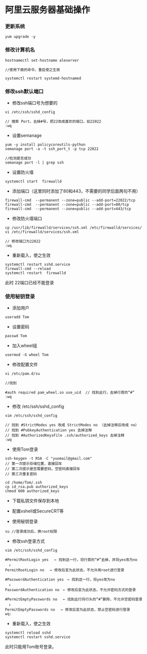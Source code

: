 # 阿里云服务器基础操作

### 更新系统
```shell
yum upgrade -y
```

### 修改计算机名
```shell
hostnamectl set-hostname aleserver

//使用下面的命令，重启使之生效

systemctl restart systemd-hostnamed
```
### 修改ssh默认端口

* 修改ssh端口号为想要的
```shell
vi /etc/ssh/sshd_config

// 搜索 Port，去掉#号，把22改成喜欢的端口，如22022
:wq
```
* 设置semanage
```shell
yum -y install policycoreutils-python
semanage port -a -t ssh_port_t -p tcp 22022

//检测是否成功
semanage port -l | grep ssh
```

* 设置防火墙
```shell
systemctl start  firewalld
```
* 添加端口（这里同时添加了80和443，不需要的同学后面两句不用）
```shell
firewall-cmd  --permanent --zone=public --add-port=22022/tcp
firewall-cmd  --permanent --zone=public --add-port=80/tcp
firewall-cmd  --permanent --zone=public --add-port=443/tcp
```
* 修改防火墙端口
```shell
cp /usr/lib/firewalld/services/ssh.xml /etc/firewalld/services/
vi /etc/firewalld/services/ssh.xml

// 修改端口为22022
:wq
```
* 重新载入，使之生效
```shell
systemctl restart sshd.service
firewall-cmd --reload  
systemctl restart  firewalld
```
此时 22端口已经不能登录


### 使用秘钥登录
* 添加用户
```shell
useradd Tom
```
* 设置密码
```shell
passwd Tom
```
* 加入wheel组
```shell
usermod -G wheel Tom  
```
* 修改配置文件
```shell
vi /etc/pam.d/su

//找到

#auth required pam_wheel.so use_uid  // 找到此行，去掉行首的“#”
:wq
```

* 修改 /etc/ssh/sshd_config 

```shell
vim /etc/ssh/sshd_config

// 找到 #StrictModes yes 改成 StrictModes no （去掉注释后改成 no） 
// 找到 #PubkeyAuthentication yes 去掉注释 
// 找到 #AuthorizedKeysFile .ssh/authorized_keys 去掉注释
:wq
``` 
* 使用Tom登录
```shell
ssh-keygen -t RSA -C "yuomail@gmail.com"
// 第一次提示存储位置，直接回车
// 第二次提示是否需要密码，空密码直接回车
// 第三次重复密码

cd /home/Tom/.ssh
cp id_rsa.pub authorized_keys
chmod 600 authorized_keys 
```
* 下载私钥文件保存到本地

* 配置xshell或SecureCRT等

* 使用秘钥登录
```shell
su //登录成功后，换root权限
```
* 修改ssh登录方式
```shell
vim /etc/ssh/sshd_config

#PermitRootLogin yes 　← 找到这一行，将行首的“#”去掉，并将yes改为no
　↓
PermitRootLogin no 　← 修改后变为此状态，不允许用root进行登录

#PasswordAuthentication yes　← 找到这一行，将yes改为no
　↓
PasswordAuthentication no　← 修改后变为此状态，不允许密码方式的登录

#PermitEmptyPasswords no　 ← 找到此行将行头的“#”删除，不允许空密码登录
　↓
PermitEmptyPasswords no　 ← 修改后变为此状态，禁止空密码进行登录
wq:
```
* 重新载入，使之生效
```shell
systemctl reload sshd 
systemctl restart sshd.service
```
此时只能用Tom账号登录。